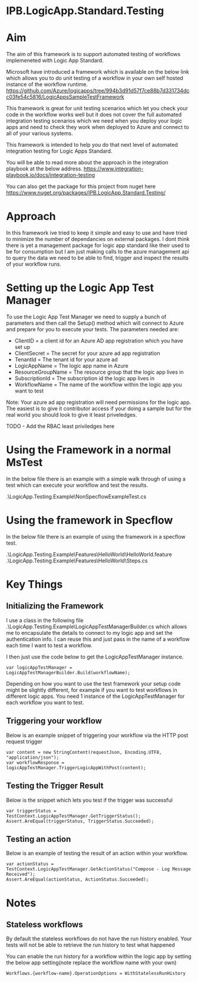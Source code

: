 # IPB.LogicApp.Standard.Testing

# Aim

The aim of this framework is to support automated testing of workflows implemeneted with Logic App Standard.

Microsoft have introduced a framework which is available on the below link which allows you to do unit testing of a workflow in your own
self hosted instance of the workflow runtime.
https://github.com/Azure/logicapps/tree/994b3d91d57f7ce88b7d331734dcc03fe54c5816/LogicAppsSampleTestFramework

This framework is great for unit testing scenarios which let you check your code in the workflow works well but it does not cover the full automated integration testing
scenarios which we need when you deploy your logic apps and need to check they work when deployed to Azure and connect to all of your various systems.

This framework is intended to help you do that next level of automated integration testing for Logic Apps Standard.

You will be able to read more about the approach in the integration playbook at the below address.
https://www.integration-playbook.io/docs/integration-testing

You can also get the package for this project from nuget here
https://www.nuget.org/packages/IPB.LogicApp.Standard.Testing/

# Approach

In this framework ive tried to keep it simple and easy to use and have tried to minimize the number of dependancies on external packages.
I dont think there is yet a management package for logic app standard like their used to be for consumption but I am just making calls to the 
azure management api to query the data we need to be able to find, trigger and inspect the results of your workflow runs.

# Setting up the Logic App Test Manager

To use the Logic App Test Manager we need to supply a bunch of parameters and then call the Setup() method which will connect to Azure and prepare for you to execute your tests.
The parameters needed are:

- ClientID = a client id for an Azure AD app registration which you have set up
- ClientSecret = The secret for your azure ad app registration
- TenantId = The tenant id for your azure ad
- LogicAppName = The logic app name in Azure 
- ResourceGroupName = The resource group that the logic app lives in
- SubscriptionId = The subscription id the logic app lives in
- WorkflowName = The name of the workflow within the logic app you want to test

Note:
Your azure ad app registration will need permissions for the logic app.  The easiest is to give it contributor access if your doing a sample but for the real world you should look to give it least priveledges.

TODO - Add the RBAC least priviledges here

# Using the Framework in a normal MsTest

In the below file there is an example with a simple walk through of using a test which can execute your workflow and test the results.

.\LogicApp.Testing.Example\NonSpecflowExampleTest.cs

# Using the framework in Specflow
In the below file there is an example of using the framework in a specflow test.

.\LogicApp.Testing.Example\Features\HelloWorld\HelloWorld.feature
.\LogicApp.Testing.Example\Features\HelloWorld\Steps.cs


# Key Things

## Initializing the Framework

I use a class in the following file .\LogicApp.Testing.Example\LogicAppTestManagerBuilder.cs which allows me to encapsulate the details to connect to my logic app
and set the authentication info.  I can reuse this and just pass in the name of a workflow each time I want to test a workflow.  

I then just use the code below to get the LogicAppTestManager instance.

```
var logicAppTestManager = LogicAppTestManagerBuilder.Build(workflowName);
```

Depending on how you want to use the test framework your setup code might be slightly different, for example if you want to test workflows in different logic apps.
You need 1 instance of the LogicAppTestManager for each workflow you want to test.

## Triggering your workflow

Below is an example snippet of triggering your workflow via the HTTP post request trigger

```
var content = new StringContent(requestJson, Encoding.UTF8, "application/json");
var workflowResponse = logicAppTestManager.TriggerLogicAppWithPost(content);
```

## Testing the Trigger Result

Below is the snippet which lets you test if the trigger was successful

```
var triggerStatus = TestContext.LogicAppTestManager.GetTriggerStatus();
Assert.AreEqual(triggerStatus, TriggerStatus.Succeeded);
```

## Testing an action

Below is an example of testing the result of an action within your workflow.

```
var actionStatus = TestContext.LogicAppTestManager.GetActionStatus("Compose - Log Message Received");
Assert.AreEqual(actionStatus, ActionStatus.Succeeded);
```

# Notes

## Stateless workflows
By default the stateless workflows do not have the run history enabled.  Your tests will not be able to retrieve the run history to test what happened

You can enable the run history for a workflow within the logic app by setting the below app setting(note replace the workflow name with your own)

```
Workflows.{workflow-name}.OperationOptions = WithStatelessRunHistory
```